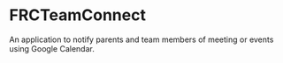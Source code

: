 # FRCTeamConnect
An application to notify parents and team members of meeting or events using Google Calendar.
